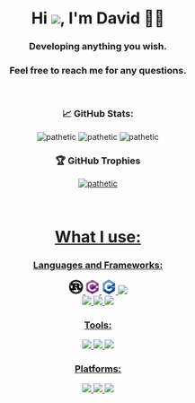 <h1 align="center">Hi <img src="https://raw.githubusercontent.com/MartinHeinz/MartinHeinz/master/wave.gif" height="32" />, I'm David 🏴‍☠️</h1>
<h3 align="center">Developing anything you wish.</h3>
<h3 align="center">Feel free to reach me for any questions.</h3>
<br />
<h3 align="center"> &#x1f4c8; GitHub Stats: </h3>
<p align="center">
<img src="https://github-readme-stats.vercel.app/api?username=pathetic&theme=tokyonight&show_icons=true" alt="pathetic" width="350" height="140"/>
<img src="https://github-readme-stats.vercel.app/api/top-langs?username=pathetic&theme=tokyonight&layout=compact" alt="pathetic" width="350" height="140"/>
<img src="https://github-readme-streak-stats-eight.vercel.app/?user=pathetic&theme=tokyonight" alt="pathetic" width="350" height="140"/>
</p>

<h3 align="center"> 🏆 GitHub Trophies </h3>
<p align="center">
<a href="https://github.com/ryo-ma/github-profile-trophy"><img src="https://github-profile-trophy.vercel.app/?username=pathetic&theme=tokyonight&no-bg=false&margin-w=15&margin-h=15&row=2&column=3&no-frame=false&rank=SECRET,SSS,SS,S,AAA,AA,A,B,C,UNKNOWN" alt="pathetic" />
</p>

<br />

<h1 align="center">What I use:</h1>
<h3 align="center">Languages and Frameworks:</h3>
<p align="center">
<code><img width="5%" src="https://github.com/devicons/devicon/blob/master/icons/rust/rust-original.svg"></code>
<code><img width="5%" src="https://raw.githubusercontent.com/devicons/devicon/master/icons/csharp/csharp-original.svg"></code>
<code><img width="5%" src="https://raw.githubusercontent.com/devicons/devicon/master/icons/cplusplus/cplusplus-original.svg"></code>
<code><img width="9%" src="https://cdn.freebiesupply.com/logos/large/2x/nodejs-1-logo-png-transparent.png"></code>
<br />
<code><img width="10%" src="https://www.vectorlogo.zone/logos/python/python-ar21.svg"></code>
<code><img width="5%" src="https://upload.wikimedia.org/wikipedia/commons/thumb/c/cf/Lua-Logo.svg/1200px-Lua-Logo.svg.png"></code>
<code><img width="13%" src="https://logos-download.com/wp-content/uploads/2016/09/React_logo_wordmark.png"></code>


</p>
<h3 align="center">Tools:</h3>
<p align="center">
<code><img width="5%" src="https://upload.wikimedia.org/wikipedia/commons/thumb/5/59/Visual_Studio_Icon_2019.svg/640px-Visual_Studio_Icon_2019.svg.png"></code>
<code><img width="5%" src="https://upload.wikimedia.org/wikipedia/commons/thumb/9/9a/Visual_Studio_Code_1.35_icon.svg/2048px-Visual_Studio_Code_1.35_icon.svg.png"></code>
<code><img width="5%" src="https://cdn.freebiesupply.com/logos/large/2x/clion-1-logo-png-transparent.png"></code>
</p>

<h3 align="center">Platforms:</h3>
<p align="center">
<code><img width="15%" src="https://archlinux.org/static/logos/archlinux-logo-dark-90dpi.ebdee92a15b3.png"></code>
<code><img width="20%" src="https://i.imgur.com/o2ohf1x.png"></code>
<code><img width="17%" src="https://static.cdnlogo.com/logos/a/49/android-2019.svg"></code>
</p>
